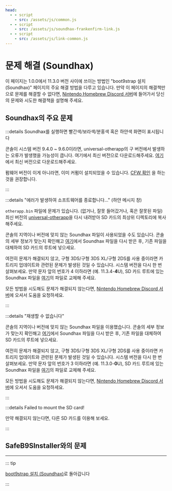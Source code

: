 ```yaml
---
head:
  - - script
    - src: /assets/js/common.js
  - - script
    - src: /assets/js/soundhax-frankenfirm-link.js
  - - script
    - src: /assets/js/link-common.js
---
```


# 문제 해결 (Soundhax)

이 페이지는 1.0.0에서 11.3.0 버전 사이에 쓰이는 방법인 "boot9strap 설치 (Soundhax)" 페이지의 주요 해결 방법을 다루고 있습니다. 만약 이 페이지의 해결책만으로 문제를 해결할 수 없다면, [Nintendo Homebrew Discord 서버](https://discord.gg/MWxPgEp)에 들어가서 당신의 문제와 시도한 해결책을 설명해 주세요.

## Soundhax의 주요 문제

:::details Soundhax를 실행하면 빨간색/보라색/분홍색 혹은 하얀색 화면이 표시됩니다

콘솔이 시스템 버전 9.4.0 ~ 9.6.0이라면, universal-otherapp의 구 버전에서 발생하는 오류가 발생했을 가능성이 큽니다. 여기에서 최신 버전으로 다운로드해주세요. [여기](https://github.com/TuxSH/universal-otherapp/releases/latest)에서 최신 버전으로 다운로드해주세요.

펌웨어 버전이 이게 아니라면, 이미 커펌이 설치되었을 수 있습니다. [CFW 확인](checking-for-cfw) 을 하는 것을 권장합니다.

:::

:::details "에러가 발생하여 소프트웨어를 종료합니다..." (하얀 메시지 창)

`otherapp.bin` 파일에 문제가 있습니다. (없거나, 잘못 들어갔거나, 혹은 잘못된 파일) 최신 버전의 [universal-otherapp](https://github.com/TuxSH/universal-otherapp/releases/latest)을 다시 내려받아 SD 카드의 최상위 디렉토리에 복사해주세요.

콘솔의 지역이나 버전에 맞지 않는 Soundhax 파일이 사용되었을 수도 있습니다. 콘솔의 세부 정보가 맞는지 확인해고 [여기](https://soundhax.com)에서 Soundhax 파일을 다시 받은 후, 기존 파일을 대체하여 SD 카드의 루트에 넣으세요.

여전히 문제가 해결되지 않고, 구형 3DS/구형 3DS XL/구형 2DS를 사용 중이라면 카트리지 업데이트와 관련된 문제가 발생된 것일 수 있습니다. 시스템 버전을 다시 한 번 살펴보세요. 만약 문자 앞의 번호가 4 이하라면 (예. 11.3.4-**4**U), SD 카드 루트에 있는 Soundhax 파일을 [여기](http://soundhax.686178.xyz/frankenfirm.html?crash)의 파일로 교체해 주세요.

모든 방법을 시도해도 문제가 해결되지 않는다면, [Nintendo Homebrew Discord 서버](https://discord.gg/MWxPgEp)에 오셔서 도움을 요청하세요.

:::

:::details "재생할 수 없습니다"

콘솔의 지역이나 버전에 맞지 않는 Soundhax 파일을 이용했습니다. 콘솔의 세부 정보가 맞는지 확인해고 [여기](https://soundhax.com)에서 Soundhax 파일을 다시 받은 후, 기존 파일을 대체하여 SD 카드의 루트에 넣으세요.

여전히 문제가 해결되지 않고, 구형 3DS/구형 3DS XL/구형 2DS를 사용 중이라면 카트리지 업데이트와 관련된 문제가 발생된 것일 수 있습니다. 시스템 버전을 다시 한 번 살펴보세요. 만약 문자 앞의 번호가 3 이하라면 (예. 11.3.0-**0**U), SD 카드 루트에 있는 Soundhax 파일을 [여기](http://soundhax.686178.xyz/frankenfirm.html?unplayable)의 파일로 교체해 주세요.

모든 방법을 시도해도 문제가 해결되지 않는다면, [Nintendo Homebrew Discord 서버](https://discord.gg/MWxPgEp)에 오셔서 도움을 요청하세요.

:::

:::details Failed to mount the SD card!

만약 해결되지 않는다면, 다른 SD 카드를 이용해 보세요.

:::

## SafeB9SInstaller와의 문제

<!--@include: ./_include/troubleshooting-sb9si-bin.md -->

<!--@include: ./_include/troubleshooting-sb9si-common.md -->

<!--@include: ./_include/troubleshooting-get-help-common.md -->

---

::: tip

[boot9strap 설치 (Soundhax)](installing-boot9strap-\(soundhax\))로 돌아갑니다

:::

<!--@include: ./_include/troubleshooting-return.md -->
